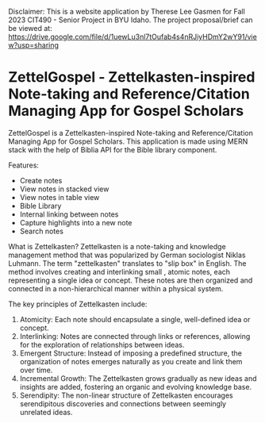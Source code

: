 Disclaimer: This is a website application by Therese Lee Gasmen for Fall 2023 CIT490 - Senior Project in BYU Idaho. The project proposal/brief can be viewed at: https://drive.google.com/file/d/1uewLu3nl7tOufab4s4nRJiyHDmY2wY91/view?usp=sharing

# ZettelGospel - Zettelkasten-inspired Note-taking and Reference/Citation Managing App for Gospel Scholars
ZettelGospel is a Zettelkasten-inspired Note-taking and Reference/Citation Managing App for Gospel Scholars. This application is made using MERN stack with the help of Biblia API for the Bible library component.

Features:
- Create notes
- View notes in stacked view
- View notes in table view
- Bible Library
- Internal linking between notes
- Capture highlights into a new note
- Search notes

What is Zettelkasten?
Zettelkasten is a note-taking and knowledge management method that was popularized by German sociologist Niklas Luhmann. The term "zettelkasten" translates to "slip box" in English. The method involves creating and interlinking small , atomic notes, each representing a single idea or concept. These notes are then organized and connected in a non-hierarchical manner within a physical system.

The key principles of Zettelkasten include:
1. Atomicity: Each note should encapsulate a single, well-defined idea or concept.
2. Interlinking: Notes are connected through links or references, allowing for the exploration of relationships between ideas.
3. Emergent Structure: Instead of imposing a predefined structure, the organization of notes emerges naturally as you create and link them over time.
4. Incremental Growth: The Zettelkasten grows gradually as new ideas and insights are added, fostering an organic and evolving knowledge base.
5. Serendipity: The non-linear structure of Zettelkasten encourages serendipitous discoveries and connections between seemingly unrelated ideas.
